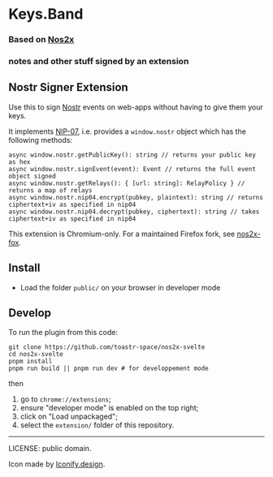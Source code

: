 # Keys.Band

### Based on [Nos2x](https://raw.githubusercontent.com/fiatjaf/nos2x/)

### notes and other stuff signed by an extension

## Nostr Signer Extension

Use this to sign [Nostr](https://github.com/nostr-protocol/nostr) events on web-apps without having to give them your keys.

It implements [NIP-07](https://github.com/nostr-protocol/nips/blob/master/07.md), i.e. provides a `window.nostr` object which has the following methods:

```
async window.nostr.getPublicKey(): string // returns your public key as hex
async window.nostr.signEvent(event): Event // returns the full event object signed
async window.nostr.getRelays(): { [url: string]: RelayPolicy } // returns a map of relays
async window.nostr.nip04.encrypt(pubkey, plaintext): string // returns ciphertext+iv as specified in nip04
async window.nostr.nip04.decrypt(pubkey, ciphertext): string // takes ciphertext+iv as specified in nip04
```

This extension is Chromium-only. For a maintained Firefox fork, see [nos2x-fox](https://diegogurpegui.com/nos2x-fox/).

## Install

- Load the folder `public/` on your browser in developer mode

## Develop

To run the plugin from this code:

```
git clone https://github.com/toastr-space/nos2x-svelte
cd nos2x-svelte
pnpm install
pnpm run build || pnpm run dev # for developpement mode
```

then

1. go to `chrome://extensions`;
2. ensure "developer mode" is enabled on the top right;
3. click on "Load unpackaged";
4. select the `extension/` folder of this repository.

---

LICENSE: public domain.

Icon made by <a href="https://iconify.design/" title="Freepik">Iconify.design</a>.
